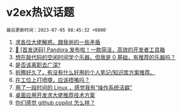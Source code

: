 # v2ex热议话题

`最后更新时间：2023-07-05 08:45:32 +0800`

1. [求各位大佬解惑，跟我爸的一些矛盾](https://www.v2ex.com/t/953889)
1. [🎁 [首发送码] Pandora 发布啦！一款简洁，高效的开发者工具箱](https://www.v2ex.com/t/953853)
1. [想在敲代码的空闲时间学个乐器，但我是 0 基础，有推荐的乐器吗？](https://www.v2ex.com/t/953887)
1. [是否该离职去广深?](https://www.v2ex.com/t/953916)
1. [折腾好久了，有没有什么好用的个人笔记/知识库方案推荐。](https://www.v2ex.com/t/953991)
1. [在工位上打喷嚏，应该捂嘴吗？](https://www.v2ex.com/t/953909)
1. [用了一段时间的 Linux ，感觉我有“操作系统洁癖”](https://www.v2ex.com/t/953897)
1. [桌面应用开发求大佬推荐技术方案](https://www.v2ex.com/t/953895)
1. [你们感觉 github copilot 怎么样？](https://www.v2ex.com/t/953968)

